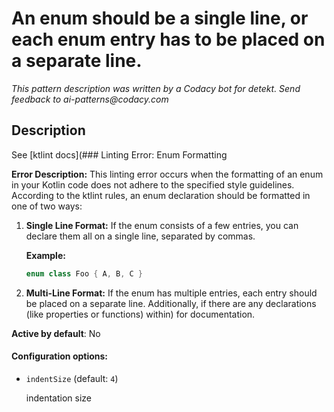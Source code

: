 # An enum should be a single line, or each enum entry has to be placed on a separate line.

_This pattern description was written by a Codacy bot for detekt. Send feedback to ai-patterns@codacy.com_

## Description

See [ktlint docs](### Linting Error: Enum Formatting

**Error Description:**
This linting error occurs when the formatting of an enum in your Kotlin code does not adhere to the specified style guidelines. According to the ktlint rules, an enum declaration should be formatted in one of two ways:

1. **Single Line Format:** If the enum consists of a few entries, you can declare them all on a single line, separated by commas.
   
   **Example:**
   ```kotlin
   enum class Foo { A, B, C }
   ```

2. **Multi-Line Format:** If the enum has multiple entries, each entry should be placed on a separate line. Additionally, if there are any declarations (like properties or functions) within) for documentation.

**Active by default**: No

#### Configuration options:

* ``indentSize`` (default: ``4``)

  indentation size 
